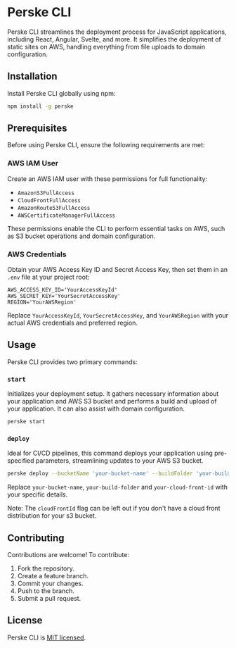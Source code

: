 
# Perske CLI

Perske CLI streamlines the deployment process for JavaScript applications, including React, Angular, Svelte, and more. It simplifies the deployment of static sites on AWS, handling everything from file uploads to domain configuration.

## Installation

Install Perske CLI globally using npm:

```bash
npm install -g perske
```

## Prerequisites

Before using Perske CLI, ensure the following requirements are met:

### AWS IAM User
Create an AWS IAM user with these permissions for full functionality:
- `AmazonS3FullAccess`
- `CloudFrontFullAccess`
- `AmazonRoute53FullAccess`
- `AWSCertificateManagerFullAccess`

These permissions enable the CLI to perform essential tasks on AWS, such as S3 bucket operations and domain configuration.

### AWS Credentials
Obtain your AWS Access Key ID and Secret Access Key, then set them in an `.env` file at your project root:

```env
AWS_ACCESS_KEY_ID='YourAccessKeyId'
AWS_SECRET_KEY='YourSecretAccessKey'
REGION='YourAWSRegion'
```

Replace `YourAccessKeyId`, `YourSecretAccessKey`, and `YourAWSRegion` with your actual AWS credentials and preferred region.

## Usage

Perske CLI provides two primary commands:

### `start`
Initializes your deployment setup. It gathers necessary information about your application and AWS S3 bucket and performs a build and upload of your application. It can also assist with domain configuration.

```bash
perske start
```

### `deploy`
Ideal for CI/CD pipelines, this command deploys your application using pre-specified parameters, streamlining updates to your AWS S3 bucket.

```bash
perske deploy --bucketName 'your-bucket-name' --buildFolder 'your-build-folder' --cloudFrontId 'your-cloud-front-id'
```

Replace `your-bucket-name`, `your-build-folder` and `your-cloud-front-id` with your specific details.

Note: The `cloudFrontId` flag can be left out if you don't have a cloud front distribution for your s3 bucket.

## Contributing

Contributions are welcome! To contribute:
1. Fork the repository.
2. Create a feature branch.
3. Commit your changes.
4. Push to the branch.
5. Submit a pull request.

## License

Perske CLI is [MIT licensed](LICENSE).
